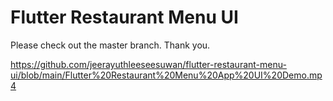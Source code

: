 # Flutter Restaurant Menu UI
Please check out the master branch. Thank you.

https://github.com/jeerayuthleeseesuwan/flutter-restaurant-menu-ui/blob/main/Flutter%20Restaurant%20Menu%20App%20UI%20Demo.mp4
